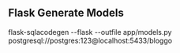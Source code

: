 ## Flask Generate Models
flask-sqlacodegen --flask --outfile app/models.py postgresql://postgres:123@localhost:5433/bloggo